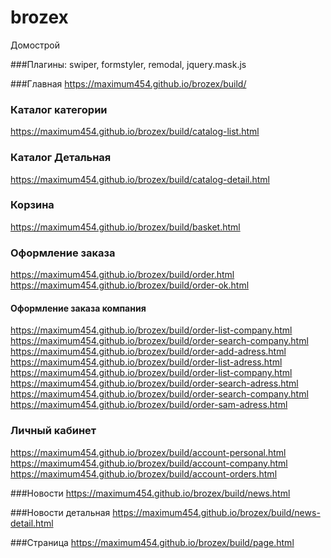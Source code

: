 # brozex
Домострой

###Плагины:
swiper, formstyler, remodal, jquery.mask.js

###Главная
https://maximum454.github.io/brozex/build/


### Каталог категории
https://maximum454.github.io/brozex/build/catalog-list.html

### Каталог Детальная
https://maximum454.github.io/brozex/build/catalog-detail.html

### Корзина
https://maximum454.github.io/brozex/build/basket.html

### Оформление заказа
https://maximum454.github.io/brozex/build/order.html
https://maximum454.github.io/brozex/build/order-ok.html


#### Оформление заказа компания
https://maximum454.github.io/brozex/build/order-list-company.html
https://maximum454.github.io/brozex/build/order-search-company.html
https://maximum454.github.io/brozex/build/order-add-adress.html
https://maximum454.github.io/brozex/build/order-list-adress.html
https://maximum454.github.io/brozex/build/order-list-company.html
https://maximum454.github.io/brozex/build/order-search-adress.html
https://maximum454.github.io/brozex/build/order-search-company.html
https://maximum454.github.io/brozex/build/order-sam-adress.html


### Личный кабинет
https://maximum454.github.io/brozex/build/account-personal.html
https://maximum454.github.io/brozex/build/account-company.html
https://maximum454.github.io/brozex/build/account-orders.html

###Новости
https://maximum454.github.io/brozex/build/news.html


###Новости детальная 
https://maximum454.github.io/brozex/build/news-detail.html


###Страница
https://maximum454.github.io/brozex/build/page.html







